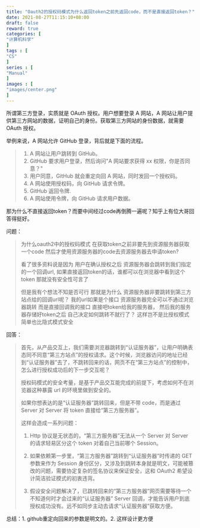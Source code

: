 ```yaml
---
title: "Oauth2的授权码模式为什么返回token之前先返回code，而不是直接返回token？"
date: 2021-08-27T11:15:10+08:00
draft: false
reward: true
categories: [
"计算机科学"
]
tags : [
"CS"
]
series : [
"Manual"
]
images : [
"images/center.png"
]
---
```


[comment]: <> "# Oauth2的授权码模式为什么返回token之前先返回code，而不是直接返回token？"



所谓第三方登录，实质就是 OAuth 授权。用户想要登录 A 网站，A 网站让用户提供第三方网站的数据，证明自己的身份。获取第三方网站的身份数据，就需要 OAuth 授权。

举例来说，A 网站允许 GitHub 登录，背后就是下面的流程。

> 1. A 网站让用户跳转到 GitHub。
> 2. GitHub 要求用户登录，然后询问"A 网站要求获得 xx 权限，你是否同意？"
> 3. 用户同意，GitHub 就会重定向回 A 网站，同时发回一个授权码。
> 4. A 网站使用授权码，向 GitHub 请求令牌。
> 5. GitHub 返回令牌.
> 6. A 网站使用令牌，向 GitHub 请求用户数据。

那为什么不直接返回token？而要中间经过code再倒腾一遍呢？知乎上有位大哥回答得挺好。

问题：

> 为什么oauth2中的授权码模式 在获取token之前非要先到资源服务器获取一个code 然后才使用资源服务器的code去资源服务器去申请token?
>
> 看了很多资料说是因为 用户在确认授权之后 资源服务器会跳转到我们指定的一个回调url, 如果直接返回token的话，谁都可以在浏览器中看到这个token 那就没有安全性可言了
>
> 但是我有个想法不知是否可行
> 那就是为什么 资源服务器非要跳转到第三方站点给的回调url呢？ 我的url如果是个接口 资源服务器完全可以不通过浏览器跳转 而是直接回调我的接口 直接吧token给我的服务器， 然后我的服务器存储好token之后 自己决定如何跳转不就行了？
> 这样岂不是比授权模式简单也比隐式模式安全

回答：

> 首先，从产品交互上，我们需要浏览器跳转到“认证服务器”，让用户明确表态同不同意“第三方站点”的授权请求。这个时候，浏览器访问的地址已经到“认证服务器”去了，不跳转回来的话，网页不在“第三方站点”的控制中，怎么进行授权成功后的下一步交互呢？
>
> 授权码模式的安全考量，是基于产品交互能完成的前提下，考虑如何不在浏览器这种暴露 url 的环境里做到安全的。
>
> 如果你想表达的是“认证服务器”跳转回来，但是不带 code，而是通过 Server 对 Server 将 token 直接给“第三方服务器”。
>
> 这样会造成一系列问题：
>
> 1. Http 协议是无状态的，“第三方服务器”无法从一个 Server 对 Server 的请求轻易区分这个 token 对着自己当前哪个 Session。
>
> 2. 如果依赖第一步里，“第三方服务器”跳转到“认证服务器”时传递的 GET 参数来作为 Session 身份区分，又涉及到跳转本身就是明文，可能被篡改的问题，需要协定复杂的签名协议来保证安全，这和 OAuth2 希望设计简洁验证模式的初衷违背。
>
> 3. 假设安全问题解决了，已跳转回来的“第三方服务器”网页需要等待一个不知道何时才会过来的“认证服务器” Server 回调，才能告诉用户到底授权成功没有。远不如同步主动去请求“认证服务器”获取方便。

总结：1. github重定向回来的参数是明文的。2. 这样设计更方便
